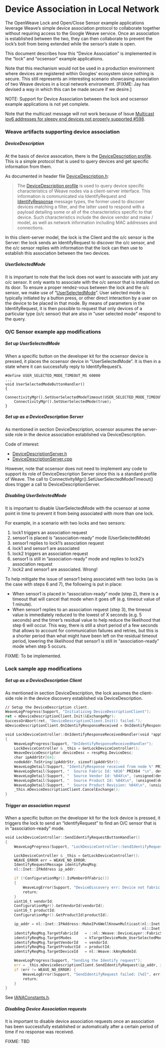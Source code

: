 # Device Association in Local Network

The OpenWeave Lock and Open/Close Sensor example applications leverage Weave’s 
simple device association protocol to collaborate together without requiring 
access to the Google Weave service. Once an association is established between 
the two, they can then collaborate to prevent the lock’s bolt from being extended 
while the sensor’s state is open. 

This document describes how this “Device Association” is implemented in the 
“lock” and “ocsensor” example applications.

Note that this mechanism would not be used in a production environment where 
devices are registered within Googles’ ecosystem since nothing is secure. 
This still represents an interesting scenario showcasing association of two 
Weave devices in a local network environment.
[FIXME: Jay has devised a way in which this can be made secure if we desire.]

NOTE: Support for Device Association between the lock and ocsensor example applications
is not yet complete.

Note that the multicast message will not work because of Issue
[Multicast ipv6 addresses for sleepy end devices not properly supported #598](https://github.com/openweave/openweave-core/issues/598).

### Weave artifacts supporting device association

##### DeviceDescription

At the basis of device assocation, there is the [DeviceDescription profile](https://github.com/openweave/openweave-core/blob/48d41755077abf98871bea413dd25bf09d3fdb09/src/lib/profiles/device-description/DeviceDescription.h). 
This is a simple protocol that is used to query devices and get specific 
information from them.

As documented in header file [DeviceDescription.h](https://github.com/openweave/openweave-core/blob/48d41755077abf98871bea413dd25bf09d3fdb09/src/lib/profiles/device-description/DeviceDescription.h):
> The [DeviceDescription profile](https://github.com/openweave/openweave-core/blob/48d41755077abf98871bea413dd25bf09d3fdb09/src/lib/profiles/device-description/DeviceDescription.h) is used to query device specific characteristics 
> of Weave nodes via a client-server interface.  This information is communicated
> via IdentifyRequest and [IdentifyResponse](https://github.com/openweave/openweave-core/blob/689175e97b8fbbb35caf1eac5fb8975d9378940f/src/lib/support/WeaveNames.cpp#L285) message types, the former used to
> discover devices matching a filter, and the latter used to respond with a
> payload detailing some or all of the characteristics specific to that device.
> Such characteristics include the device vendor and make / model, as well 
>as network information including MAC addresses and connections.

In this client-server model, the lock is the Client and the o/c sensor is the 
Server: the lock sends an IdentifyRequest to discover the o/c sensor, and 
the o/c sensor replies with information that the lock can then use to establish 
this association between the two devices.

##### UserSelectedMode

It is important to note that the lock does not want to associate with just any o/c sensor. 
It only wants to associate with the o/c sensor that is installed on its door. 
To ensure a proper rendez-vous between the lock and the o/c sensor, we make use of “[UserSelectedMode](https://github.com/openweave/openweave-core/blob/48d41755077abf98871bea413dd25bf09d3fdb09/src/device-manager/java/src/nl/Weave/DeviceManager/TargetDeviceModes.java#L31)”. 
User selected mode is typically initiated by a button press, or other direct interaction by a user 
on the device to be placed in that mode.  By means of parameters in the IdentifyRequest, it is then 
possible to request that only devices of a particular type (o/c sensor) that are also in 
"user selected mode" respond to the query.

### O/C Sensor example app modifications

##### Set up UserSelectedMode

When a specific button on the developer kit for the ocsensor device is pressed, it places the 
ocsensor device in “UserSelectedMode”. It is then in a state where it can successfully reply to 
IdentifyRequest’s.

```
#define USER_SELECTED_MODE_TIMEOUT_MS 60000
...
void UserSelectedModeButtonHandler()
{
    ConnectivityMgr().SetUserSelectedModeTimeout(USER_SELECTED_MODE_TIMEOUT_MS);
    ConnectivityMgr().SetUserSelectedMode(true);
}
```

##### Set up as a DeviceDescription Server

As mentioned in section DeviceDescription, ocsensor assumes the server-side role in the device 
association established via DeviceDescription. 

Code of interest:
- [DeviceDescriptionServer.h](https://github.com/openweave/openweave-core/blob/master/src/adaptations/device-layer/include/Weave/DeviceLayer/internal/DeviceDescriptionServer.h)
- [DeviceDescriptionServer.cpp](https://github.com/openweave/openweave-core/blob/master/src/adaptations/device-layer/DeviceDescriptionServer.cpp)

However, note that ocsensor does not need to implement any code to support its role of DeviceDescription Server since this is a standard profile of Weave.
The call to ConnectivityMgr().SetUserSelectedModeTimeout() does trigger a call to DeviceDescriptionServer. 

##### Disabling UserSelectedMode

It is important to disable UserSelectedMode with the ocsensor at some point in time to 
prevent it from being associated with more than one lock.

For example, in a scenario with two locks and two sensors:
1. lock1 triggers an association request
1. sensor1 is placed is “association-ready” mode (UserSelectedMode)
1. sensor1 replies to lock1’s association request
1. lock1 and sensor1 are associated
1. lock2 triggers an association request
1. sensor1 is still in ”association-ready” mode and replies to lock2’s association request
1. lock2 and sensor1 are associated. Wrong!

To help mitigate the issue of sensor1 being associated with two locks (as is the case with 
steps 6 and 7), the following is put in place:
- When sensor1 is placed in “association-ready” mode (step 2), there is a timeout that will cancel that mode when it goes off (e.g. timeout value of 1 minute).
- When sensor1 replies to an association request (step 3), the timeout value is immediately reduced to the lowest  of X seconds (e.g. 5 seconds) and the timer’s residual value to help reduce the likelihood that step 6 will occur. This way, there is still a short period of a few seconds that allows to account for communication failures and retries, but this is a shorter period than what might have been left on the residual timeout period, lowering the likelihood that sensor1 is still in “association-ready” mode when step 5 occurs.

FIXME: To be implemented.

### Lock sample app modifications

##### Set up as a DeviceDescription Client

As mentioned in section DeviceDescription, the lock assumes the client-side role in the device 
discovery established via DeviceDescription. 

```asm
// Setup the DeviceDescription client.
WeaveLogProgress(Support, "Initializing DeviceDescriptionClient");
ret = mDeviceDescriptionClient.Init(&ExchangeMgr);
SuccessOrAbort(ret, "DeviceDescriptionClient.Init() failed.");
mDeviceDescriptionClient.OnIdentifyResponseReceived = OnIdentifyResponseReceivedHandler;
```

```asm
void LockDeviceController::OnIdentifyResponseReceivedHandler(void *appState, uint64_t nodeId, const IPAddress& nodeAddr, const IdentifyResponseMessage& respMsg)
{
    WeaveLogProgress(Support, "OnIdentifyResponseReceivedHandler");
    LockDeviceController & _this = GetLockDeviceController();
    WeaveDeviceDescriptor deviceDesc = respMsg.DeviceDesc;
    char ipAddrStr[64];
    nodeAddr.ToString(ipAddrStr, sizeof(ipAddrStr));
    WeaveLogDetail(Support, "IdentifyResponse received from node %" PRIX64 " (%s)\n", nodeId, ipAddrStr);
    WeaveLogDetail(Support, "  Source Fabric Id: %016" PRIX64 "\n", deviceDesc.FabricId);
    WeaveLogDetail(Support, "  Source Vendor Id: %04X\n", (unsigned)deviceDesc.VendorId);
    WeaveLogDetail(Support, "  Source Product Id: %04X\n", (unsigned)deviceDesc.ProductId);
    WeaveLogDetail(Support, "  Source Product Revision: %04X\n", (unsigned)deviceDesc.ProductRevision);
    _this.mDeviceDescriptionClient.CancelExchange();
}
```

##### Trigger an association request

When a specific button on the developer kit for the lock device is pressed, it triggers the lock 
to send an “IdentifyRequest” to find an O/C sensor that is in “association-ready” mode.

```asm
void LockDeviceController::SendIdentifyRequestButtonHandler()
{
    WeaveLogProgress(Support, "LockDeviceController::SendIdentifyRequestButtonHandler()");

    LockDeviceController & _this = GetLockDeviceController();
    WEAVE_ERROR err = WEAVE_NO_ERROR;
    IdentifyRequestMessage identifyReqMsg;
    nl::Inet::IPAddress ip_addr;

    if (!ConfigurationMgr().IsMemberOfFabric())
    {
        WeaveLogError(Support, "DeviceDiscovery err: Device not fabric provisioned");
        return;
    }
    uint16_t vendorId;
    ConfigurationMgr().GetVendorId(vendorId);
    uint16_t productId;
    ConfigurationMgr().GetProductId(productId);

    ip_addr = nl::Inet::IPAddress::MakeIPv6WellKnownMulticast(nl::Inet::kIPv6MulticastScope_Link,
                                                              nl::Inet::kIPV6MulticastGroup_AllNodes);
    identifyReqMsg.TargetFabricId   = ::nl::Weave::DeviceLayer::FabricState.FabricId;
    identifyReqMsg.TargetModes      = kTargetDeviceMode_UserSelectedMode;
    identifyReqMsg.TargetVendorId   = vendorId;
    identifyReqMsg.TargetProductId  = productId;
    identifyReqMsg.TargetDeviceId   = nl::Weave::kAnyNodeId;

    WeaveLogProgress(Support, "Sending the Identify request");
    err = _this.mDeviceDescriptionClient.SendIdentifyRequest(ip_addr, identifyReqMsg);
    if (err != WEAVE_NO_ERROR) {
        WeaveLogError(Support, "SendIdentifyRequest failed: [%d]", err);
        return;
    }
}
```

See [IANAConstants.h](https://github.com/openweave/openweave-core/blob/48d41755077abf98871bea413dd25bf09d3fdb09/src/inet/IANAConstants.h).

##### Disabling Device Association requests

It is important to disable device association requests once an association has been successfully 
established or automatically after a certain period of time if no response was received.

FIXME: TBD
